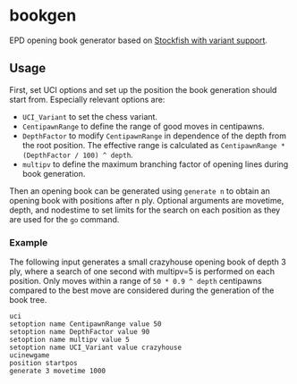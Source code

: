 # bookgen
EPD opening book generator based on [Stockfish with variant support](https://github.com/ddugovic/Stockfish).

## Usage

First, set UCI options and set up the position the book generation should start from. Especially relevant options are:
- `UCI_Variant` to set the chess variant.
- `CentipawnRange` to define the range of good moves in centipawns.
- `DepthFactor` to modify `CentipawnRange` in dependence of the depth from the root position. The effective range is calculated as `CentipawnRange * (DepthFactor / 100) ^ depth`.
- `multipv` to define the maximum branching factor of opening lines during book generation.

Then an opening book can be generated using `generate n` to obtain an opening book with positions after n ply.
Optional arguments are movetime, depth, and nodestime to set limits for the search on each position as they are used for the `go` command.

### Example
The following input generates a small crazyhouse opening book of depth 3 ply, where a search of one second with multipv=5 is performed on each position. Only moves within a range of `50 * 0.9 ^ depth` centipawns compared to the best move are considered during the generation of the book tree.
```
uci
setoption name CentipawnRange value 50
setoption name DepthFactor value 90
setoption name multipv value 5
setoption name UCI_Variant value crazyhouse
ucinewgame
position startpos
generate 3 movetime 1000
```
